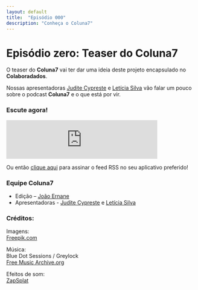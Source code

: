 ```yaml
---
layout: default
title:  "Episódio 000"
description: "Conheça o Coluna7"
---
```

# Episódio zero: Teaser do Coluna7
O teaser do **Coluna7** vai ter dar uma ideia deste projeto encapsulado no **Colaboradados**.

Nossas apresentadoras [Judite Cypreste](https://twitter.com/juditecypreste) e [Letícia Silva](https://twitter.com/dii_lua) vão falar um pouco sobre o podcast **Coluna7** e o que está por vir. 

### Escute agora!
<iframe src="https://anchor.fm/coluna-7/embed/episodes/Episdio-00---Piloto-e38r4v" height="102px" width="400px" frameborder="0" scrolling="no"></iframe>

Ou então [clique aqui](https://anchor.fm/s/951cc10/podcast/rss) para assinar o feed RSS no seu aplicativo preferido!

### Equipe Coluna7

- Edição – [João Ernane](https://twitter.com/ChofenAdulto)
- Apresentadoras - [Judite Cypreste](https://twitter.com/juditecypreste) e [Letícia Silva](https://twitter.com/dii_lua)

### Créditos:
Imagens:  
[Freepik.com](https://www.freepik.com/)

Música:    
Blue Dot Sessions / Greylock  
[Free Music Archive.org](https://freemusicarchive.org)

Efeitos de som:  
[ZapSplat](https://www.zapsplat.com/)



